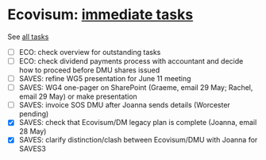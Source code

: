 # Ecovisum: [immediate tasks](https://daveeveritt.github.io/ecovisum-admin/)

See [all tasks](overview/)

- [ ] ECO: check overview for outstanding tasks
- [ ] ECO: check dividend payments process with accountant and decide how to proceed before DMU shares issued
- [ ] SAVES: refine WG5 presentation for June 11 meeting
- [ ] SAVES: WG4 one-pager on SharePoint (Graeme, email 29 May; Rachel, email 29 May) or make presentation
- [ ] SAVES: invoice SOS DMU after Joanna sends details (Worcester pending)
- [x] SAVES: check that Ecovisum/DM legacy plan is complete (Joanna, email 28 May)
- [x] SAVES: clarify distinction/clash between Ecovisum/DMU with Joanna for SAVES3